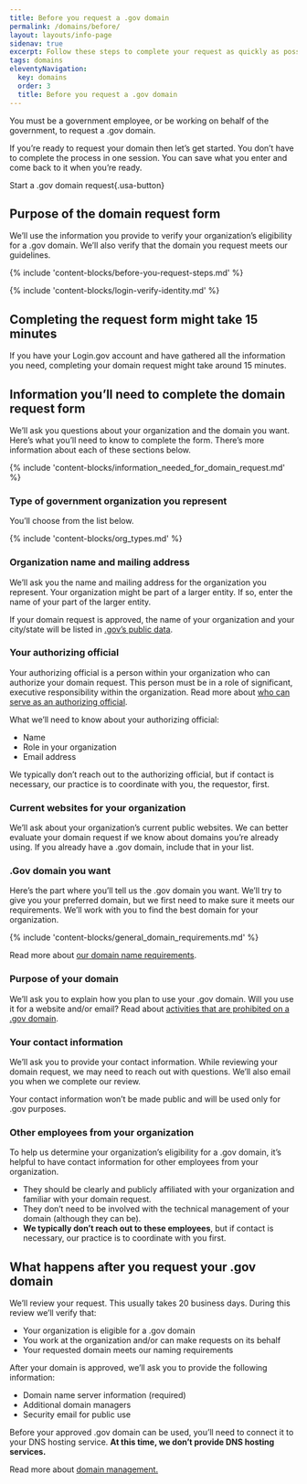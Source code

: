 ```yaml
---
title: Before you request a .gov domain
permalink: /domains/before/
layout: layouts/info-page
sidenav: true
excerpt: Follow these steps to complete your request as quickly as possible
tags: domains
eleventyNavigation:
  key: domains
  order: 3
  title: Before you request a .gov domain
---
```


You must be a government employee, or be working on behalf of the government, to request a .gov domain. 

If you’re ready to request your domain then let’s get started. You don’t have to complete the process in one session. You can save what you enter and come back to it when you’re ready. 

Start a .gov domain request{.usa-button}

## Purpose of the domain request form

We’ll use the information you provide to verify your organization’s eligibility for a .gov domain. We’ll also verify that the domain you request meets our guidelines. 

{% include 'content-blocks/before-you-request-steps.md' %}

{% include 'content-blocks/login-verify-identity.md' %}

## Completing the request form might take 15 minutes

If you have your Login.gov account and have gathered all the information you need, completing your domain request might take around 15 minutes.

## Information you’ll need to complete the domain request form

We’ll ask you questions about your organization and the domain you want. Here’s what you’ll need to know to complete the form. There’s more information about each of these sections below.

{% include 'content-blocks/information_needed_for_domain_request.md' %}

### Type of government organization you represent

You’ll choose from the list below. 

{% include 'content-blocks/org_types.md' %}

### Organization name and mailing address

We’ll ask you the name and mailing address for the organization you represent. Your organization might be part of a larger entity. If so, enter the name of your part of the larger entity. 

If your domain request is approved, the name of your organization and your city/state will be listed in [.gov’s public data](../../about/data/).

### Your authorizing official

Your authorizing official is a person within your organization who can authorize your domain request. This person must be in a role of significant, executive responsibility within the organization. Read more about [who can serve as an authorizing official](../eligibility/#you-must-have-approval-from-an-authorizing-official-within-your-organization).

What we’ll need to know about your authorizing official:
- Name
- Role in your organization
- Email address

We typically don’t reach out to the authorizing official, but if contact is necessary, our practice is to coordinate with you, the requestor, first. 

### Current websites for your organization

We’ll ask about your organization’s current public websites. We can better evaluate your domain request if we know about domains you’re already using. If you already have a .gov domain, include that in your list.

### .Gov domain you want

Here’s the part where you’ll tell us the .gov domain you want. We’ll try to give you your preferred domain, but we first need to make sure it meets our requirements. We’ll work with you to find the best domain for your organization.

{% include 'content-blocks/general_domain_requirements.md' %}

Read more about [our domain name requirements](../choosing/).

### Purpose of your domain

We’ll ask you to explain how you plan to use your .gov domain. Will you use it for a website and/or email? Read about [activities that are prohibited on a .gov domain](../requirements/).

### Your contact information
We’ll ask you to provide your contact information. While reviewing your domain request, we may need to reach out with questions. We’ll also email you when we complete our review.

Your contact information won’t be made public and will be used only for .gov purposes.

### Other employees from your organization

To help us determine your organization’s eligibility for a .gov domain, it’s helpful to have contact information for other employees from your organization.

- They should be clearly and publicly affiliated with your organization and familiar with your domain request. 
- They don’t need to be involved with the technical management of your domain (although they can be).
- **We typically don’t reach out to these employees**, but if contact is necessary, our practice is to coordinate with you first.

## What happens after you request your .gov domain

We’ll review your request. This usually takes 20 business days. During this review we’ll verify that:
- Your organization is eligible for a .gov domain
- You work at the organization and/or can make requests on its behalf 
- Your requested domain meets our naming requirements 

After your domain is approved, we’ll ask you to provide the following information:
- Domain name server information (required)
- Additional domain managers
- Security email for public use

Before your approved .gov domain can be used, you’ll need to connect it to your DNS hosting service. **At this time, we don’t provide DNS hosting services.**
 
Read more about [domain management.](../../help/domain-management/)
